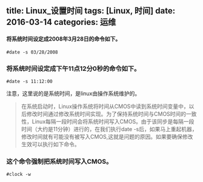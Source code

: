 title: Linux_设置时间
tags: [Linux, 时间]
date: 2016-03-14
categories: 运维
---

#### 将系统时间设定成2008年3月28日的命令如下。 
	#date -s 03/28/2008 
### 将系统时间设定成下午11点12分0秒的命令如下。 
	#date -s 11:12:00 

注意，这里说的是系统时间，是linux由操作系统维护的。 
　　 

> 在系统启动时，Linux操作系统将时间从CMOS中读到系统时间变量中，以后修改时间通过修改系统时间实现。为了保持系统时间与CMOS时间的一致性，Linux每隔一段时间会将系统时间写入CMOS。由于该同步是每隔一段时间（大约是11分钟）进行的，在我们执行date -s后，如果马上重起机器，修改时间就有可能没有被写入CMOS,这就是问题的原因。如果要确保修改生效可以执行如下命令。 


### 这个命令强制把系统时间写入CMOS。 
	#clock -w 
 

